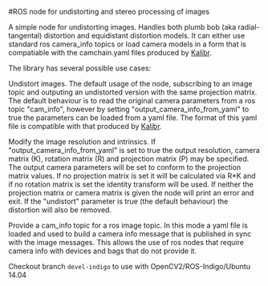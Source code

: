 #ROS node for undistorting and stereo processing of images

A simple node for undistorting images. Handles both plumb bob (aka radial-tangental) distortion and equidistant distortion models. It can either use standard ros camera_info topics or load camera models in a form that is compatiable with the camchain.yaml files produced by [Kalibr](https://github.com/ethz-asl/kalibr).

The library has several possible use cases:

Undistort images. The default usage of the node, subscribing to an image topic and outputing an undistorted version with the same projection matrix. The default behaviour is to read the original camera parameters from a ros topic "cam_info", however by setting "output_camera_info_from_yaml" to true the parameters can be loaded from a yaml file. The format of this yaml file is compatible with that produced by [Kalibr](https://github.com/ethz-asl/kalibr).

Modify the image resolution and intrinsics. If "output_camera_info_from_yaml" is set to true the output resolution, camera matrix (K), rotation matrix (R) and projection matrix (P) may be specified. The output camera parameters will be set to conform to the projection matrix values. If no projection matrix is set it will be calculated via R*K and if no rotation matrix is set the identity transform will be used. If neither the projection matrix or camera matrix is given the node will print an error and exit. If the "undistort" parameter is true (the default behaviour) the distortion will also be removed.

Provide a cam_info topic for a ros image topic. In this mode a yaml file is loaded and used to build a camera info message that is published in sync with the image messages. This allows the use of ros nodes that require camera info with devices and bags that do not provide it.

Checkout branch `devel-indigo` to use with OpenCV2/ROS-Indigo/Ubuntu 14.04
